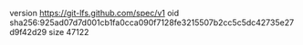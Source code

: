 version https://git-lfs.github.com/spec/v1
oid sha256:925ad07d7d001cb1fa0cca090f7128fe3215507b2cc5c5dc42735e27d9f42d29
size 47122

